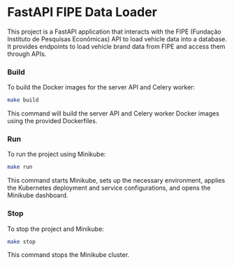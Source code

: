 # FastAPI FIPE Data Loader

This project is a FastAPI application that interacts with the FIPE (Fundação Instituto de Pesquisas Econômicas) API to load vehicle data into a database. It provides endpoints to load vehicle brand data from FIPE and access them through APIs.

### Build

To build the Docker images for the server API and Celery worker:

```bash
make build
```

This command will build the server API and Celery worker Docker images using the provided Dockerfiles.

### Run

To run the project using Minikube:

```bash
make run
```

This command starts Minikube, sets up the necessary environment, applies the Kubernetes deployment and service configurations, and opens the Minikube dashboard.

### Stop

To stop the project and Minikube:

```bash
make stop
```

This command stops the Minikube cluster.

